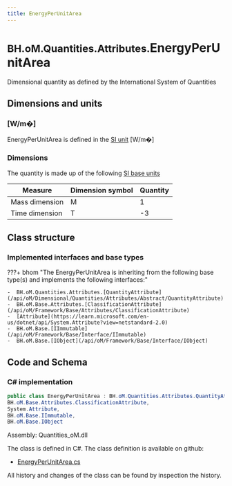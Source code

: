 ```yaml
---
title: EnergyPerUnitArea
---
```


# <small>BH.oM.Quantities.Attributes.</small>**EnergyPerUnitArea**

Dimensional quantity as defined by the International System of Quantities

## Dimensions and units

### [W/m�]

EnergyPerUnitArea is defined in the [SI unit](https://bhom.xyz/documentation/BHoM_oM/BHoM-Units-conventions/) [W/m�]

### Dimensions

The quantity is made up of the following [SI base units](https://en.wikipedia.org/wiki/SI_base_unit)

| Measure        | Dimension symbol | Quantity |
|------------------|--------|----------|
| Mass dimension |  M  |1  |
| Time dimension |  T  |-3  |


## Class structure

### Implemented interfaces and base types

???+ bhom "The EnergyPerUnitArea is inheriting from the following base type(s) and implements the following interfaces:"

    -  BH.oM.Quantities.Attributes.[QuantityAttribute](/api/oM/Dimensional/Quantities/Attributes/Abstract/QuantityAttribute)
    -  BH.oM.Base.Attributes.[ClassificationAttribute](/api/oM/Framework/Base/Attributes/ClassificationAttribute)
    -  [Attribute](https://learn.microsoft.com/en-us/dotnet/api/System.Attribute?view=netstandard-2.0)
    -  BH.oM.Base.[IImmutable](/api/oM/Framework/Base/Interface/IImmutable)
    -  BH.oM.Base.[IObject](/api/oM/Framework/Base/Interface/IObject)




## Code and Schema

### C# implementation

``` C# title="C#"
public class EnergyPerUnitArea : BH.oM.Quantities.Attributes.QuantityAttribute,
BH.oM.Base.Attributes.ClassificationAttribute,
System.Attribute,
BH.oM.Base.IImmutable,
BH.oM.Base.IObject
```

Assembly: Quantities_oM.dll

The class is defined in C#. The class definition is available on github:

- [EnergyPerUnitArea.cs](https://github.com/BHoM/BHoM/blob/develop/Quantities_oM/Attributes\EnergyPerUnitArea.cs)

All history and changes of the class can be found by inspection the history.

